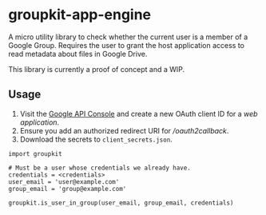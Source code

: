 # groupkit-app-engine

A micro utility library to check whether the current user is a member of a
Google Group. Requires the user to grant the host application access to
read metadata about files in Google Drive.

This library is currently a proof of concept and a WIP.

## Usage

1. Visit the [Google API
   Console](https://console.cloud.google.com/apis/credentials) and create a new
   OAuth client ID for a *web application*.
1. Ensure you add an authorized redirect URI for */oauth2callback*.
1. Download the secrets to `client_secrets.json`.

```
import groupkit

# Must be a user whose credentials we already have.
credentials = <credentials>
user_email = 'user@example.com'  
group_email = 'group@example.com'

groupkit.is_user_in_group(user_email, group_email, credentials)
```
